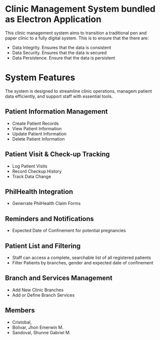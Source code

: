 # Clinic Management System bundled as Electron Application
This clinic management system aims to transition a traditional pen and paper clinic to a fully digital system. This is to ensure that the there are:
- Data Integrity. Ensures that the data is consistent
- Data Security. Ensures that the data is secured
- Data Persistence. Ensure that the data is persistent

# System Features
The system is designed to streamline clinic operations, managem patient data efficiently, and support staff with essential tools.

## Patient Information Management
- Create Patient Records
- View Patient Information
- Update Patient Information
- Delete Patient Information

## Patient Visit & Check-up Tracking
- Log Patient Visits
- Record Checkup History
- Track Data Change

## PhilHealth Integration
- Generrate PhilHealth Claim Forms

## Reminders and Notifications
- Expected Date of Confinement for potential pregnancies

## Patient List and Filtering
- Staff can access a complete, searchable list of all registered patients
- Filter Patients by branches, gender and expected date of confinement

## Branch and Services Management
- Add New Clinic Branches
- Add or Define Branch Services

## Members
- Cristobal,
- Bolivar, Jhon Emerwin M.
- Sandoval, Shunne Gabriel M.
